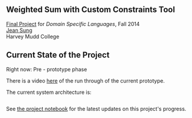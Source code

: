 ## Weighted Sum with Custom Constraints Tool
[Final Project](http://www.cs.hmc.edu/~benw/teaching/cs111_fa14/project.html) for *Domain Specific Languages*, Fall 2014  
[Jean Sung](http://cs.hmc.edu/~jsung)  
Harvey Mudd College 


## Current State of the Project

Right now: Pre - prototype phase 

There is a video [here]() of the run through of the current prototype. 

The current system architecture is: 

![]()

See [the project notebook](https://github.com/jeansung/project-notebook) for the latest updates on this project's progress.


